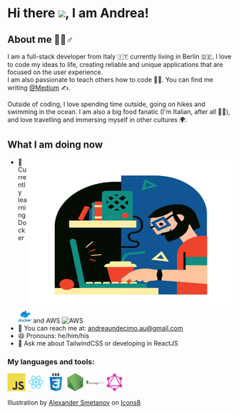 # Hi there <img src="https://raw.githubusercontent.com/MartinHeinz/MartinHeinz/master/wave.gif" style="max-width:100%;" width="30px">,  I am Andrea!

## About me 🙋‍♂️♂️

I am a full-stack developer from Italy 🇮🇹 currently living in Berlin 🇩🇪. I love to code my ideas to life, creating reliable and unique applications that are focused on the user experience. 
<br/>I am also passionate to teach others how to code 👨‍🏫. You can find me writing [@Medium](https://andreaundecimo-au.medium.com/) ✍️. 
 
Outside of coding, I love spending time outside, going on hikes and swimming in the ocean. I am also a big food fanatic (I'm Italian, after all 🤷‍♂️), and love travelling and immersing myself in other cultures 🌍.

## What I am doing now

<img alt="illustration of web developer with laptop" src="./assets/polar-14.svg" style="max-width:100%;" width="460" height="340" align="right">

*  🌱 Currently learning Docker <img alt="Docker" src="https://raw.githubusercontent.com/github/explore/80688e429a7d4ef2fca1e82350fe8e3517d3494d/topics/docker/docker.png" style="max-width:100%;" height="30"> and AWS  <img alt="AWS" src="http://d3gih7jbfe3jlq.cloudfront.net/AWS-Podcast-Title-Art.jpg" style="max-width:100%;" height="30" >
* 📮 You can reach me at: andreaundecimo.au@gmail.com
* 😄 Pronouns: he/him/his
* 💬 Ask me about TailwindCSS or developing in ReactJS

### My languages and tools: 
<code><img height="40" alt="Javascript" src="https://raw.githubusercontent.com/github/explore/80688e429a7d4ef2fca1e82350fe8e3517d3494d/topics/javascript/javascript.png"></code>
<code><img height="40" alt="ReactJs" src="https://raw.githubusercontent.com/github/explore/80688e429a7d4ef2fca1e82350fe8e3517d3494d/topics/react/react.png"></code>
<code><img height="40" alt="Css" src="https://raw.githubusercontent.com/github/explore/80688e429a7d4ef2fca1e82350fe8e3517d3494d/topics/css/css.png"></code>
<code><img height="40" alt="NodeJs" src="https://raw.githubusercontent.com/github/explore/80688e429a7d4ef2fca1e82350fe8e3517d3494d/topics/nodejs/nodejs.png"></code>
<code><img height="40" alt="MongoDB" src="https://raw.githubusercontent.com/github/explore/80688e429a7d4ef2fca1e82350fe8e3517d3494d/topics/mongodb/mongodb.png"></code>
<code><img height="40" alt="MongoDB" src="https://raw.githubusercontent.com/github/explore/80688e429a7d4ef2fca1e82350fe8e3517d3494d/topics/graphql/graphql.png"></code>



Illustration by [Alexander Smetanov](https://dribbble.com/Smetanov/about) on [Icons8](https://icons8.com/)
